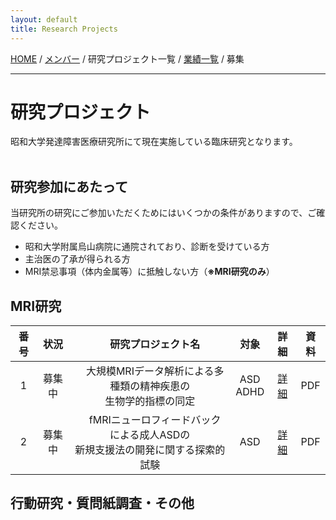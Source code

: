```yaml
---
layout: default
title: Research Projects
---
```

[HOME](https://middrshowa.github.io/) / [メンバー](./members.html) / 研究プロジェクト一覧 / [業績一覧](./publications.html) / 募集

---
# 研究プロジェクト
昭和大学発達障害医療研究所にて現在実施している臨床研究となります。<br><br>

## 研究参加にあたって
当研究所の研究にご参加いただくためにはいくつかの条件がありますので、ご確認ください。
- 昭和大学附属烏山病院に通院されており、診断を受けている方
- 主治医の了承が得られる方
- MRI禁忌事項（体内金属等）に抵触しない方（<b>※MRI研究のみ</b>）

## MRI研究

|  番号  | 状況  |　研究プロジェクト名  | 対象 | 詳細 | 資料 | 
| :-------------: | :-------------: | :-------------: | :-------------: | :-------------: | :-------------: |
|  1  |  募集中 |　大規模MRIデータ解析による多種類の精神疾患の<br>生物学的指標の同定  | ASD<br>ADHD | [詳細](./01.html) | PDF |
|  2  |  募集中 |　fMRIニューロフィードバックによる成人ASDの<br>新規支援法の開発に関する探索的試験 | ASD | [詳細](./02.html) | PDF | 


## 行動研究・質問紙調査・その他
